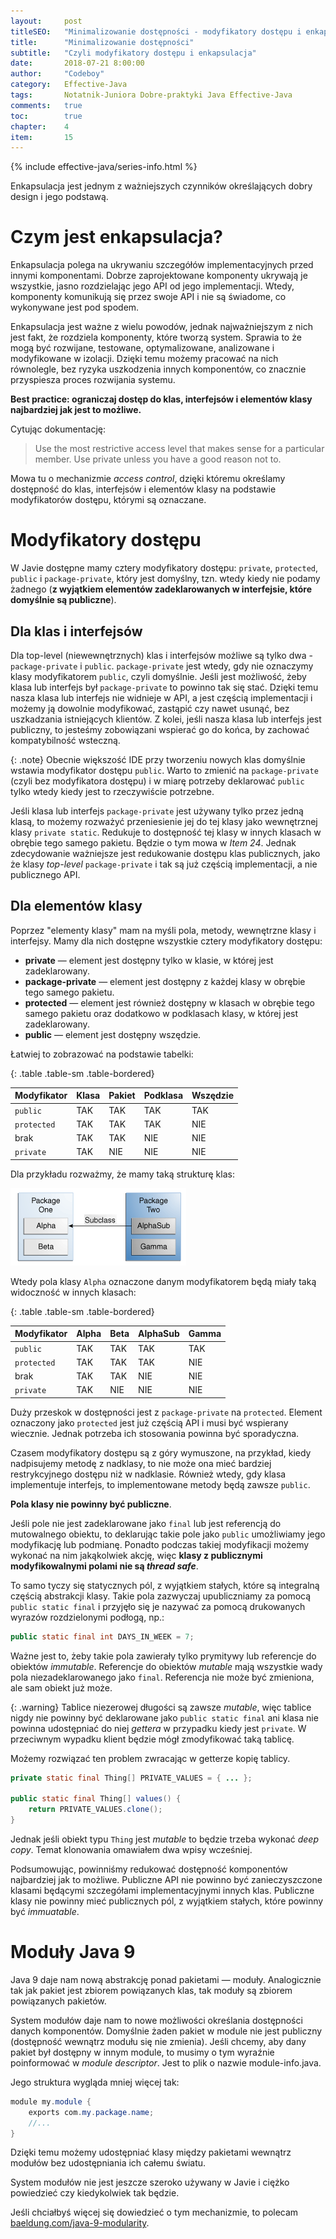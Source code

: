 ```yaml
---
layout:     post
titleSEO:	"Minimalizowanie dostępności - modyfikatory dostępu i enkapsulacja"
title:      "Minimalizowanie dostępności"
subtitle:   "Czyli modyfikatory dostępu i enkapsulacja"
date:       2018-07-21 8:00:00
author:     "Codeboy"
category:   Effective-Java
tags:	    Notatnik-Juniora Dobre-praktyki Java Effective-Java
comments:   true
toc:        true
chapter:    4
item:       15
---
```


{% include effective-java/series-info.html %}

Enkapsulacja jest jednym z ważniejszych czynników określających dobry design i jego podstawą.

# Czym jest enkapsulacja?

Enkapsulacja polega na ukrywaniu szczegółów implementacyjnych przed innymi komponentami. Dobrze zaprojektowane komponenty ukrywają je wszystkie, jasno rozdzielając jego API od jego implementacji. Wtedy, komponenty komunikują się przez swoje API i nie są świadome, co wykonywane jest pod spodem. 

Enkapsulacja jest ważne z wielu powodów, jednak najważniejszym z nich jest fakt, że rozdziela komponenty, które tworzą system. Sprawia to że mogą być rozwijane, testowane, optymalizowane, analizowane i modyfikowane w izolacji.
Dzięki temu możemy pracować na nich równolegle, bez ryzyka uszkodzenia innych komponentów, co znacznie przyspiesza proces rozwijania systemu.

**Best practice: ograniczaj dostęp do klas, interfejsów i elementów klasy najbardziej jak jest to możliwe.**

Cytując dokumentację:

> Use the most restrictive access level that makes sense for a particular member. Use private unless you have a good reason not to.

Mowa tu o mechanizmie _access control_, dzięki któremu określamy dostępność do klas, interfejsów i elementów klasy na podstawie modyfikatorów dostępu, którymi są oznaczane.

# Modyfikatory dostępu

W Javie dostępne mamy cztery modyfikatory dostępu: `private`, `protected`, `public` i `package-private`, który jest domyślny, tzn. wtedy kiedy nie podamy żadnego (**z wyjątkiem elementów zadeklarowanych w interfejsie, które domyślnie są publiczne**).


## Dla klas i interfejsów

Dla top-level (niewewnętrznych) klas i interfejsów możliwe są tylko dwa - `package-private` i `public`. `package-private` jest wtedy, gdy nie oznaczymy klasy modyfikatorem `public`, czyli domyślnie. Jeśli jest możliwość, żeby klasa lub interfejs był `package-private` to powinno tak się stać. Dzięki temu nasza klasa lub interfejs nie widnieje w API, a jest częścią implementacji i możemy ją dowolnie modyfikować, zastąpić czy nawet usunąć, bez uszkadzania istniejących klientów. Z kolei, jeśli nasza klasa lub interfejs jest publiczny, to jesteśmy zobowiązani wspierać go do końca, by zachować kompatybilność wsteczną.

{: .note}
Obecnie większość IDE przy tworzeniu nowych klas domyślnie wstawia modyfikator dostępu `public`. Warto to zmienić na `package-private` (czyli bez modyfikatora dostępu) i w miarę potrzeby deklarować `public` tylko wtedy kiedy jest to rzeczywiście potrzebne.

Jeśli klasa lub interfejs `package-private` jest używany tylko przez jedną klasą, to możemy rozważyć przeniesienie jej do tej klasy jako wewnętrznej klasy `private static`. Redukuje to dostępność tej klasy w innych klasach w obrębie tego samego pakietu. Będzie o tym mowa w *Item 24*. Jednak zdecydowanie ważniejsze jest redukowanie dostępu klas publicznych, jako że klasy *top-level* `package-private` i tak są już częścią implementacji, a nie publicznego API.

## Dla elementów klasy
Poprzez "elementy klasy" mam na myśli pola, metody, wewnętrzne klasy i interfejsy. Mamy dla nich dostępne wszystkie cztery modyfikatory dostępu:

- **private** — element jest dostępny tylko w klasie, w której jest zadeklarowany.
- **package-private** — element jest dostępny z każdej klasy w obrębie tego samego pakietu.
- **protected** — element jest również dostępny w klasach w obrębie tego samego pakietu oraz dodatkowo w podklasach klasy, w której jest zadeklarowany.
- **public** — element jest dostępny wszędzie.

Łatwiej to zobrazować na podstawie tabelki:

{: .table .table-sm .table-bordered}

| Modyfikator | Klasa | Pakiet | Podklasa | Wszędzie |
|:------------|:------|:-------|:---------|:---------|
| `public`    | TAK   | TAK    | TAK      | TAK      |
| `protected` | TAK   | TAK    | TAK      | NIE      |
| brak        | TAK   | TAK    | NIE      | NIE      |
| `private`   | TAK   | NIE    | NIE      | NIE      |

Dla przykładu rozważmy, że mamy taką strukturę klas:

![modyfikatory przykład](/img/effective-java/classes-access.png)

Wtedy pola klasy `Alpha` oznaczone danym modyfikatorem będą miały taką widoczność w innych klasach:

{: .table .table-sm .table-bordered}

| Modyfikator | Alpha | Beta | AlphaSub | Gamma |
|:------------|:------|:-----|:---------|:------|
| `public`    | TAK   | TAK  | TAK      | TAK   |
| `protected` | TAK   | TAK  | TAK      | NIE   |
| brak        | TAK   | TAK  | NIE      | NIE   |
| `private`   | TAK   | NIE  | NIE      | NIE   |

Duży przeskok w dostępności jest z `package-private` na `protected`. Element oznaczony jako `protected` jest już częścią API i musi być wspierany wiecznie. Jednak potrzeba ich stosowania powinna być sporadyczna.

Czasem modyfikatory dostępu są z góry wymuszone, na przykład, kiedy nadpisujemy metodę z nadklasy, to nie może ona mieć bardziej restrykcyjnego dostępu niż w nadklasie. Również wtedy, gdy klasa implementuje interfejs, to implementowane metody będą zawsze `public`.

**Pola klasy nie powinny być publiczne**.

Jeśli pole nie jest zadeklarowane jako `final` lub jest referencją do mutowalnego obiektu, to deklarując takie pole jako `public` umożliwiamy jego modyfikację lub podmianę. Ponadto podczas takiej modyfikacji możemy wykonać na nim jakąkolwiek akcję, więc **klasy z publicznymi modyfikowalnymi polami nie są _thread safe_**.

To samo tyczy się statycznych pól, z wyjątkiem stałych, które są integralną częścią abstrakcji klasy. Takie pola zazwyczaj upubliczniamy za pomocą `public static final` i przyjęło się je nazywać za pomocą drukowanych wyrazów rozdzielonymi podłogą, np.:

```java
public static final int DAYS_IN_WEEK = 7;
```
Ważne jest to, żeby takie pola zawierały tylko prymitywy lub referencje do obiektów *immutable*. Referencje do obiektów *mutable* mają wszystkie wady pola niezadeklarowanego jako `final`. Referencja nie może być zmieniona, ale sam obiekt już może.

{: .warning}
Tablice niezerowej długości są zawsze *mutable*, więc tablice nigdy nie powinny być deklarowane jako `public static final` ani klasa nie powinna udostępniać do niej *gettera* w przypadku kiedy jest `private`.  W przeciwnym wypadku klient będzie mógł zmodyfikować taką tablicę.

Możemy rozwiązać ten problem zwracając w getterze kopię tablicy.

```java
private static final Thing[] PRIVATE_VALUES = { ... };

public static final Thing[] values() {
	return PRIVATE_VALUES.clone();
}
```

Jednak jeśli obiekt typu `Thing` jest *mutable* to będzie trzeba wykonać *deep copy*. Temat klonowania omawiałem dwa wpisy wcześniej.

Podsumowując, powinniśmy redukować dostępność komponentów najbardziej jak to możliwe. Publiczne API nie powinno być zanieczyszczone klasami będącymi szczegółami implementacyjnymi innych klas. Publiczne klasy nie powinny mieć publicznych pól, z wyjątkiem stałych, które powinny być *immuatable*.

# Moduły Java 9

Java 9 daje nam nową abstrakcję ponad pakietami — moduły. Analogicznie tak jak pakiet jest zbiorem powiązanych klas, tak moduły są zbiorem powiązanych pakietów.

System modułów daje nam to nowe możliwości określania dostępności danych komponentów. Domyślnie żaden pakiet w module nie jest publiczny (dostępność wewnątrz modułu się nie zmienia). Jeśli chcemy, aby dany pakiet był dostępny w innym module, to musimy o tym wyraźnie poinformować w *module descriptor*. Jest to plik o nazwie <span class="file">module-info.java</span>.

Jego struktura wygląda mniej więcej tak:

```java
module my.module {
    exports com.my.package.name;
    //...
}
```

Dzięki temu możemy udostępniać klasy między pakietami wewnątrz modułów bez udostępniania ich całemu światu.

System modułów nie jest jeszcze szeroko używany w Javie i ciężko powiedzieć czy kiedykolwiek tak będzie.

Jeśli chciałbyś więcej się dowiedzieć o tym mechanizmie, to polecam [baeldung.com/java-9-modularity](http://www.baeldung.com/java-9-modularity).